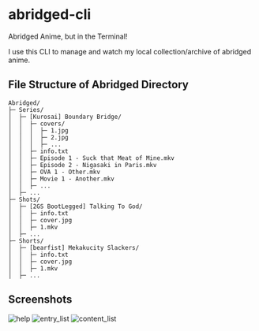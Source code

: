 # abridged-cli
Abridged Anime, but in the Terminal!

I use this CLI to manage and watch my local collection/archive of abridged anime.

## File Structure of Abridged Directory
```
Abridged/
├─ Series/
│  ├─ [Kurosai] Boundary Bridge/
│  │  ├─ covers/
│  │  │  ├─ 1.jpg
│  │  │  ├─ 2.jpg
│  │  │  ├─ ...
│  │  ├─ info.txt
│  │  ├─ Episode 1 - Suck that Meat of Mine.mkv
│  │  ├─ Episode 2 - Nigasaki in Paris.mkv
│  │  ├─ OVA 1 - Other.mkv
│  │  ├─ Movie 1 - Another.mkv
│  │  ├─ ...
│  ├─ ...
├─ Shots/
│  ├─ [2GS BootLegged] Talking To God/
│  │  ├─ info.txt
│  │  ├─ cover.jpg
│  │  ├─ 1.mkv
│  ├─ ...
├─ Shorts/
│  ├─ [bearfist] Mekakucity Slackers/
│  │  ├─ info.txt
│  │  ├─ cover.jpg
│  │  ├─ 1.mkv
│  ├─ ...
```

## Screenshots
![help](https://user-images.githubusercontent.com/47277246/151655375-ed2c0c8a-e97c-4aad-9042-94eaa490aed8.png)
![entry_list](https://user-images.githubusercontent.com/47277246/151655381-1d32cb96-99f6-435f-b34e-689f056101a3.png)
![content_list](https://user-images.githubusercontent.com/47277246/151655387-be5b434f-6475-4def-b743-7eea709dd60b.png)
